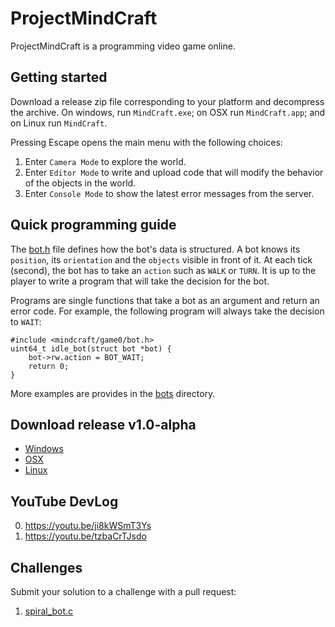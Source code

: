 # ProjectMindCraft

ProjectMindCraft is a programming video game online.

## Getting started

Download a release zip file corresponding to your platform and decompress the archive.
On windows, run `MindCraft.exe`; on OSX run `MindCraft.app`; and on Linux run `MindCraft`.

Pressing Escape opens the main menu with the following choices:

1. Enter `Camera Mode` to explore the world.
2. Enter `Editor Mode` to write and upload code that will modify the behavior of the objects in the world.
3. Enter `Console Mode` to show the latest error messages from the server.

## Quick programming guide

The [bot.h](./mindcraft/game0/bot.h) file defines how the bot's data is structured.
A bot knows its `position`, its `orientation` and the `objects` visible in front of it.
At each tick (second), the bot has to take an `action` such as `WALK` or `TURN`.
It is up to the player to write a program that will take the decision for the bot.

Programs are single functions that take a bot as an argument and return an error code.
For example, the following program will always take the decision to `WAIT`:

```
#include <mindcraft/game0/bot.h>
uint64_t idle_bot(struct bot *bot) {
	bot->rw.action = BOT_WAIT;
	return 0;
}
```

More examples are provides in the [bots](./bots) directory.

## Download release v1.0-alpha

* [Windows](https://github.com/carverdamien/ProjectMindCraft/releases/download/v1.0-alpha/windows.zip)
* [OSX](https://github.com/carverdamien/ProjectMindCraft/releases/download/v1.0-alpha/osx.zip)
* [Linux](https://github.com/carverdamien/ProjectMindCraft/releases/download/v1.0-alpha/linux.zip)

## YouTube DevLog

0. https://youtu.be/ji8kWSmT3Ys
1. https://youtu.be/tzbaCrTJsdo

## Challenges

Submit your solution to a challenge with a pull request:

1. [spiral_bot.c](./bots/spiral_bot.c)

